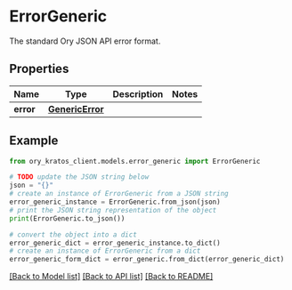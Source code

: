 # ErrorGeneric

The standard Ory JSON API error format.

## Properties

Name | Type | Description | Notes
------------ | ------------- | ------------- | -------------
**error** | [**GenericError**](GenericError.md) |  | 

## Example

```python
from ory_kratos_client.models.error_generic import ErrorGeneric

# TODO update the JSON string below
json = "{}"
# create an instance of ErrorGeneric from a JSON string
error_generic_instance = ErrorGeneric.from_json(json)
# print the JSON string representation of the object
print(ErrorGeneric.to_json())

# convert the object into a dict
error_generic_dict = error_generic_instance.to_dict()
# create an instance of ErrorGeneric from a dict
error_generic_form_dict = error_generic.from_dict(error_generic_dict)
```
[[Back to Model list]](../README.md#documentation-for-models) [[Back to API list]](../README.md#documentation-for-api-endpoints) [[Back to README]](../README.md)


